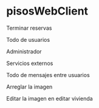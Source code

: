 # pisosWebClient
 
Terminar reservas

Todo de usuarios

Administrador

Servicios externos

Todo de mensajes entre usuarios

Arreglar la imagen

Editar la imagen en editar vivienda
